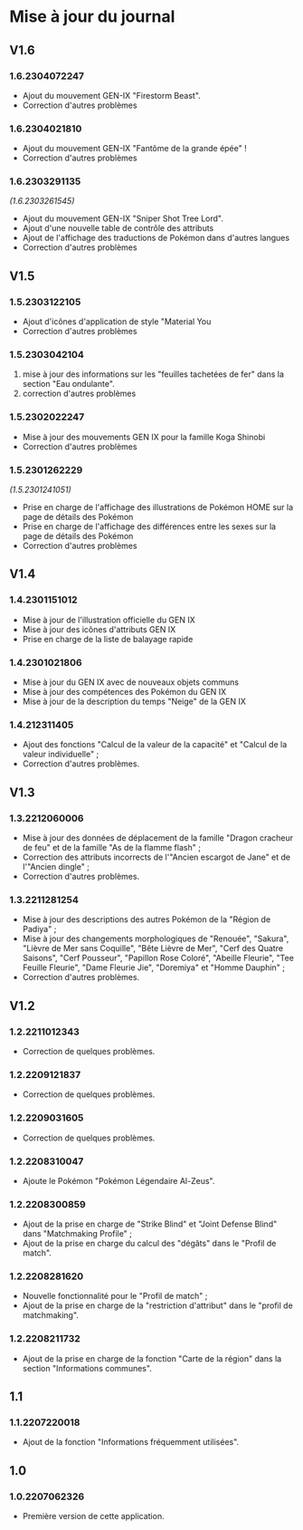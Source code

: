 # Mise à jour du journal

## V1.6
### 1.6.2304072247
- Ajout du mouvement GEN-IX "Firestorm Beast".
- Correction d'autres problèmes
### 1.6.2304021810
- Ajout du mouvement GEN-IX "Fantôme de la grande épée" !
- Correction d'autres problèmes
### 1.6.2303291135
_(1.6.2303261545)_
- Ajout du mouvement GEN-IX "Sniper Shot Tree Lord".
- Ajout d'une nouvelle table de contrôle des attributs
- Ajout de l'affichage des traductions de Pokémon dans d'autres langues
- Correction d'autres problèmes

## V1.5

### 1.5.2303122105
- Ajout d'icônes d'application de style "Material You
- Correction d'autres problèmes

### 1.5.2303042104
1. mise à jour des informations sur les "feuilles tachetées de fer" dans la section "Eau ondulante".
2. correction d'autres problèmes
### 1.5.2302022247
- Mise à jour des mouvements GEN IX pour la famille Koga Shinobi
- Correction d'autres problèmes
### 1.5.2301262229
_(1.5.2301241051)_
- Prise en charge de l'affichage des illustrations de Pokémon HOME sur la page de détails des Pokémon
- Prise en charge de l'affichage des différences entre les sexes sur la page de détails des Pokémon
- Correction d'autres problèmes
## V1.4
### 1.4.2301151012
- Mise à jour de l'illustration officielle du GEN IX
- Mise à jour des icônes d'attributs GEN IX
- Prise en charge de la liste de balayage rapide
### 1.4.2301021806
- Mise à jour du GEN IX avec de nouveaux objets communs
- Mise à jour des compétences des Pokémon du GEN IX
- Mise à jour de la description du temps "Neige" de la GEN IX
### 1.4.212311405
- Ajout des fonctions "Calcul de la valeur de la capacité" et "Calcul de la valeur individuelle" ;
- Correction d'autres problèmes.
## V1.3
### 1.3.2212060006
- Mise à jour des données de déplacement de la famille "Dragon cracheur de feu" et de la famille "As de la flamme flash" ;
- Correction des attributs incorrects de l'"Ancien escargot de Jane" et de l'"Ancien dingle" ;
- Correction d'autres problèmes.
### 1.3.2211281254
- Mise à jour des descriptions des autres Pokémon de la "Région de Padiya" ;
- Mise à jour des changements morphologiques de "Renouée", "Sakura", "Lièvre de Mer sans Coquille", "Bête Lièvre de Mer", "Cerf des Quatre Saisons", "Cerf Pousseur", "Papillon Rose Coloré", "Abeille Fleurie", "Tee Feuille Fleurie", "Dame Fleurie Jie", "Doremiya" et "Homme Dauphin" ;
- Correction d'autres problèmes.
## V1.2
### 1.2.2211012343
- Correction de quelques problèmes.
### 1.2.2209121837
- Correction de quelques problèmes.
### 1.2.2209031605
- Correction de quelques problèmes.
### 1.2.2208310047
- Ajoute le Pokémon "Pokémon Légendaire Al-Zeus".
### 1.2.2208300859
- Ajout de la prise en charge de "Strike Blind" et "Joint Defense Blind" dans "Matchmaking Profile" ;
- Ajout de la prise en charge du calcul des "dégâts" dans le "Profil de match".
### 1.2.2208281620 
- Nouvelle fonctionnalité pour le "Profil de match" ;
- Ajout de la prise en charge de la "restriction d'attribut" dans le "profil de matchmaking".
### 1.2.2208211732
- Ajout de la prise en charge de la fonction "Carte de la région" dans la section "Informations communes".
## 1.1
### 1.1.2207220018
- Ajout de la fonction "Informations fréquemment utilisées".
## 1.0
### 1.0.2207062326
- Première version de cette application.